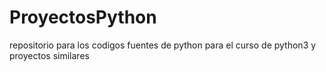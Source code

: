# ProyectosPython
repositorio para los codigos fuentes de python para el curso de python3 y proyectos similares
